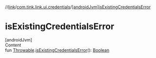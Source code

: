 //[link](../index.md)/[com.tink.link.ui.credentials](index.md)/[[androidJvm]isExistingCredentialsError]([android-jvm]is-existing-credentials-error.md)



# isExistingCredentialsError  
[androidJvm]  
Content  
fun [Throwable](https://kotlinlang.org/api/latest/jvm/stdlib/kotlin/-throwable/index.html).[isExistingCredentialsError]([android-jvm]is-existing-credentials-error.md)(): [Boolean](https://kotlinlang.org/api/latest/jvm/stdlib/kotlin/-boolean/index.html)  



